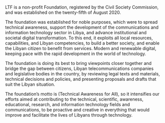 LTF is a non-profit Foundation, registered by the Civil Society Commission, and was established on the twenty-fifth of August 2020.  

The foundation was established for noble purposes, which were to spread technical awareness, support the development of the communications and information technology sector in Libya, and advance institutional and societal digital transformation. To this end, it exploits all local resources, capabilities, and Libyan competencies, to build a better society, and enable the Libyan citizen to benefit from services. Modern and renewable digital, keeping pace with the rapid development in the world of technology.  

The foundation is doing its best to bring viewpoints closer together and bridge the gap between citizens, Libyan telecommunications companies and legislative bodies in the country, by reviewing legal texts and materials, technical decisions and policies, and presenting proposals and drafts that suit the Libyan situation.  

The foundation’s motto is (Technical Awareness for All), so it intensifies our efforts aimed at contributing to the technical, scientific, awareness, educational, research, and information technology fields and communications, to be proactive and creative in everything that would improve and facilitate the lives of Libyans through technology.  
